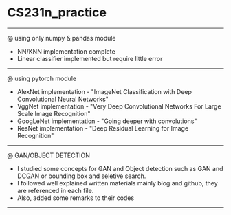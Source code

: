# CS231n_practice
------------------------------------------------------------------------------
@ using only numpy & pandas module 

- NN/KNN implementation complete
- Linear classifier implemented but require little error

------------------------------------------------------------------------------
@ using pytorch module 

- AlexNet implementation - "ImageNet Classification with Deep Convolutional Neural Networks"
- VggNet implementation - "Very Deep Convolutional Networks For Large Scale Image Recognition"
- GoogLeNet implementation - "Going deeper with convolutions"
- ResNet implementation - "Deep Residual Learning for Image Recognition"
------------------------------------------------------------------------------
@ GAN/OBJECT DETECTION

- I studied some concepts for GAN and Object detection such as GAN and DCGAN or bounding box and seletive search.
- I followed well explained written materials mainly blog and github, they are referenced in each file.
- Also, added some remarks to their codes
------------------------------------------------------------------------------

